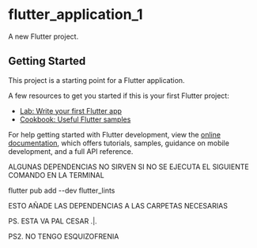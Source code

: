 # flutter_application_1

A new Flutter project.

## Getting Started

This project is a starting point for a Flutter application.

A few resources to get you started if this is your first Flutter project:

- [Lab: Write your first Flutter app](https://docs.flutter.dev/get-started/codelab)
- [Cookbook: Useful Flutter samples](https://docs.flutter.dev/cookbook)

For help getting started with Flutter development, view the
[online documentation](https://docs.flutter.dev/), which offers tutorials,
samples, guidance on mobile development, and a full API reference.


ALGUNAS DEPENDENCIAS NO SIRVEN SI NO SE EJECUTA EL SIGUIENTE COMANDO EN LA TERMINAL

flutter pub add --dev flutter_lints

ESTO AÑADE LAS DEPENDENCIAS A LAS CARPETAS NECESARIAS

PS. ESTA VA PAL CESAR .|.


PS2. NO TENGO ESQUIZOFRENIA
